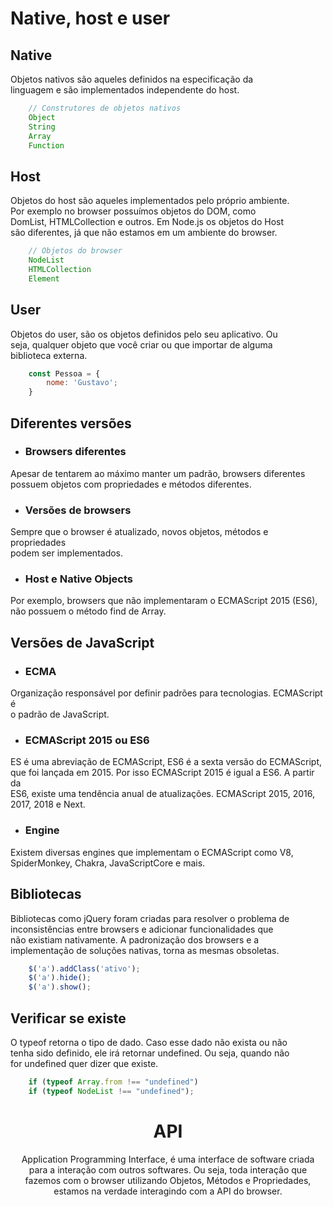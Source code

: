 # Native, host e user

## Native

Objetos nativos são aqueles definidos na especificação da <br>
linguagem e são implementados independente do host.

```js
    // Construtores de objetos nativos
    Object
    String
    Array
    Function
```

## Host

Objetos do host são aqueles implementados pelo próprio ambiente. <br>
Por exemplo no browser possuímos objetos do DOM, como <br>
DomList, HTMLCollection e outros. Em Node.js os objetos do Host <br>
são diferentes, já que não estamos em um ambiente do browser.

```js
    // Objetos do browser
    NodeList
    HTMLCollection
    Element
```

## User

Objetos do user, são os objetos definidos pelo seu aplicativo. Ou <br>
seja, qualquer objeto que você criar ou que importar de alguma <br>
biblioteca externa.

```js
    const Pessoa = {
        nome: 'Gustavo';
    }
```

## Diferentes versões

- ### Browsers diferentes
Apesar de tentarem ao máximo manter um padrão, browsers diferentes <br>
possuem objetos com propriedades e métodos diferentes.

- ### Versões de browsers
Sempre que o browser é atualizado, novos objetos, métodos e propriedades <br>
podem ser implementados.

- ### Host e Native Objects
Por exemplo, browsers que não implementaram o ECMAScript 2015 (ES6), <br>
não possuem o método find de Array.

## Versões de JavaScript

- ### ECMA
Organização responsável por definir padrões para tecnologias. ECMAScript é <br>
o padrão de JavaScript.

- ### ECMAScript 2015 ou ES6
ES é uma abreviação de ECMAScript, ES6 é a sexta versão do ECMAScript, <br>
que foi lançada em 2015. Por isso ECMAScript 2015 é igual a ES6. A partir da <br>
ES6, existe uma tendência anual de atualizações. ECMAScript 2015, 2016, <br>
2017, 2018 e Next.

- ### Engine
Existem diversas engines que implementam o ECMAScript como V8, <br>
SpiderMonkey, Chakra, JavaScriptCore e mais.

## Bibliotecas

Bibliotecas como jQuery foram criadas para resolver o problema de <br>
inconsistências entre browsers e adicionar funcionalidades que <br>
não existiam nativamente. A padronização dos browsers e a <br>
implementação de soluções nativas, torna as mesmas obsoletas.

```js
    $('a').addClass('ativo');
    $('a').hide();
    $('a').show();
```

## Verificar se existe

O typeof retorna o tipo de dado. Caso esse dado não exista ou não <br>
tenha sido definido, ele irá retornar undefined. Ou seja, quando não <br>
for undefined quer dizer que existe.

```js
    if (typeof Array.from !== "undefined")
    if (typeof NodeList !== "undefined");
```

<div align="center">
    <h1>API</h1>
    <p>
        Application Programming Interface, é uma interface de software criada <br>
        para a interação com outros softwares. Ou seja, toda interação que <br>
        fazemos com o browser utilizando Objetos, Métodos e Propriedades, <br>
        estamos na verdade interagindo com a API do browser.
    </p>
</div>